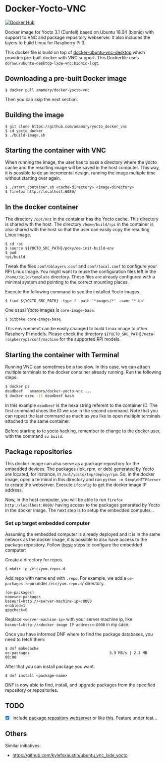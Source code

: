 # Docker-Yocto-VNC

[![Docker Hub](https://img.shields.io/docker/pulls/amamory/docker-yocto-vnc.svg?style=flat-square)](https://hub.docker.com/r/amamory/docker-yocto-vnc/)

Docker image for Yocto 3.1 (Dunfell) based on Ubuntu 18.04 (bionic) with support to VNC and package repository webserver. It also includes the layers to build Linux for Raspberry Pi 3.

This docker file is build on top of [docker-ubuntu-vnc-desktop](https://github.com/fcwu/docker-ubuntu-vnc-desktop) which provides pre-built docker with VNC support. This Dockerfile uses `dorowu/ubuntu-desktop-lxde-vnc:bionic-lxqt`.

## Downloading a pre-built Docker image

```
$ docker pull amamory/docker-yocto-vnc
```

Then you can skip the next section.

## Building the image

```
$ git clone https://github.com/amamory/yocto_docker_vnc
$ cd yocto_docker
$ ./build-image.sh
```

## Starting the container with VNC

When running the image, the user has to pass a directory where the yocto cache and the resulting image will be saved in the host computer. This way, it is possible to do an incremental design, running the image multiple time without starting over again.

```
$ ./start_container.sh <cache-directory> <image-directory>
$ firefox http://localhost:6080/
```

## In the docker container

The directory `/opt/mnt` in the container has the Yocto cache. This directory is shared with the host. The directory `/home/build/rpi` in the container is also shared with the host so that the user can easily copy the resulting Linux image.

```
$ cd rpi
$ source ${YOCTO_SRC_PATH}/poky/oe-init-build-env
$ pwd 
rpi/build
```

Tweak the files `conf/bblayers.conf` and `conf/local.conf` to configure your RPi Linux Image. You might want to reuse the configuration files left in the `/home/build/template` directory. These files are already configured with a minimal system and pointing to the correct mounting places.

Execute the following command to see the installed Yocto images.

```
$ find ${YOCTO_SRC_PATH} -type f -path '*images/*' -name '*.bb'
```

One usual Yocto images is `core-image-base`.

```
$ bitbake core-image-base
```

This environment can be easily changed to build Linux image to other Raspbery Pi models. Please check the directory `${YOCTO_SRC_PATH}/meta-raspberrypi/conf/machine` for the supported RPi models.


## Starting the container with Terminal

Running VNC can sometimes be a too slow. In this case, we can attach multiple terminals to the docker container already running. Run the following steps:

```bash
$ docker ps
deadbeef   amamory/docker-yocto-vnc ...
$ docker exec -it deadbeef bash
```

In this example `deadbeef` is the hexa string referent to the container ID. The first command shoes the ID we use in the second command. Note that you can repeat the last command as much as you like to open multiple terminals attached to the same container.

Before starting to te yocto hacking, remember to change to the docker user, with the command `su build`.

## Package repositories

This docker image can also serve as a package repository for the embedded devices. The packages (ipk, rpm, or deb) generated by Yocto are located, for instance, in `/mnt/yocto/tmp/deploy/rpm`.  So, in the docker image, open a terminal in this directory and run `python -m SimpleHTTPServer` to create the webserver. Execute `ifconfig` to get the docker image IP address.

Now, in the host computer, you will be able to run `firefox http://localhost:8000/` having access to the packages generated by Yocto in the docker image. The next step is to setup the embedded computer...


### Set up target embedded computer 

Assuming the embedded computer is already deployed and it is in the same network as the docker image, it is possible to also have access to the package repository. 
Follow [these](https://github.com/VSChina/yocto-101/blob/master/configure_package_manager.md) steps to configure the embedded computer:

Create a directory for repos.
```
$ mkdir -p /etc/yum.repos.d 
```
Add repo with name end with `.repo`. For example, we add a `oe-packages.repo` under `/etc/yum.repo.d/` directory.
```
[oe-packages]
name=oe-packages
baseurl=http://<server-machine-ip>:8000
enabled=1
gpgcheck=0
```
Replace `<server-machine-ip>` with your server machine ip, like `baseurl=http://<docker image IP address>:8000` in my case.

Once you have informed DNF where to find the package databases, you need to fetch them:
```
$ dnf makecache
oe-packages                                    3.9 MB/s | 2.3 MB     00:00
```
After that you can install package you want.
```
$ dnf install <package-name>
```
DNF is now able to find, install, and upgrade packages from the specified repository or repositories.

## TODO

 - [x] Include [package repository webserver](https://community.nxp.com/t5/i-MX-Processors-Knowledge-Base/Setting-up-a-package-management-service-in-Yocto-for-your-image/ta-p/1108179) or like [this](https://github.com/VSChina/yocto-101/blob/master/configure_package_manager.md). Feature under test...

## Others

Similar initiatives:

 - https://github.com/kylefoxaustin/ubuntu_vnc_lxde_yocto

